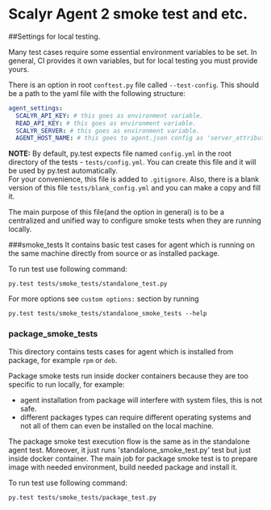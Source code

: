 Scalyr Agent 2 smoke test and etc.
=================================

##Settings for local testing.

Many test cases require some essential environment variables to be set.
In general, CI provides it own variables, but for local testing you must provide yours.

There is an option in root `conftest.py` file called `--test-config`.
This should be a path to the yaml file with the following structure:

```yaml
agent_settings:
  SCALYR_API_KEY: # this goes as environment variable.
  READ_API_KEY: # this goes as environment variable.
  SCALYR_SERVER: # this goes as environment variable.
  AGENT_HOST_NAME: # this goes to agent.json config as 'server_attributes.serverHost'
```

**NOTE:** By default, py.test expects file named `config.yml` in the root directory of the tests - `tests/config.yml`.
 You can create this file and it will be used by py.test automatically.\
For your convenience, this file is added to `.gitignore`.
 Also, there is a blank version of this file `tests/blank_config.yml` and you can make a copy and fill it.

The main purpose of this file(and the option in general) is to be a centralized and unified way to configure smoke tests
when they are running locally.


###smoke_tests
It contains basic test cases for agent which is running on the same machine
directly from source or as installed package.


To run test use following command:
```
py.test tests/smoke_tests/standalone_test.py
```

For more options see `custom options:` section by running

```
py.test tests/smoke_tests/standalone_smoke_tests --help
```

### package_smoke_tests
This directory contains tests cases for agent which is installed from package, for example `rpm` or `deb`.

Package smoke tests run inside docker containers because they are too specific to run locally, for example:
- agent installation from package will interfere with system files, this is not safe.
- different packages types can require different operating systems and not all of them can even be installed
on the local machine.

The package smoke test execution flow is the same as in the standalone agent test.
Moreover, it just runs 'standalone_smoke_test.py' test but just inside docker container.
The main job for package smoke test is to prepare image with needed environment, build needed package and install it.

To run test use following command:
```
py.test tests/smoke_tests/package_test.py
```
